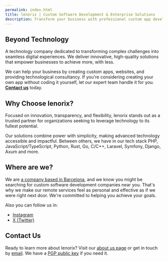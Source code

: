 ```yaml
---
permalink: index.html
title: lenorix | Custom Software Development & Enterprise Solutions
description: Transform your business with professional custom app development and enterprise software solutions. Expert development team mastering PHP, Laravel/Symfony, Python, Django, JavaScript/TypeScript, Deno, Rust, Axum and others. From concept to deployment, we build the software that powers your success worldwide.
---
```


## Beyond Technology

A technology company dedicated to transforming complex challenges into seamless digital experiences. We deliver innovative, high-quality solutions that empower businesses to achieve more, with less.

We can help your business by creating custom apps, websites, and providing technological consultancy. If you're considering creating your own app without coding it yourself, let our expert team handle it for you. [**Contact us**](mailto:contact@lenorix.com) today.

## Why Choose lenorix?

Focused on innovation, transparency, and flexibility, lenorix stands out as a trusted partner for organizations seeking to leverage technology to its fullest potential.

Our solutions combine power with simplicity, making advanced technology accessible and impactful. Between others, we have in our tech stack PHP, JavaScript/TypeScript, Python, Rust, Go, C/C++, Laravel, Symfony, Django, Axum and more.

## Where are we?

We are [a company based in Barcelona](./software-development-barcelona), and we know you might be searching for custom software development companies near you. That's why we make our remote services feel as personal and effective as if we were right next door. We're committed to helping you achieve your goals.

Also you can follow us in:

- [Instagram](https://instagram.com/by_lenorix/)
- [X (Twitter)](https://x.com/lenorix_com)

## Contact Us

Ready to learn more about lenorix? Visit our [about us page](./about-lenorix-sl-cif-spain) or get in touch by [email](mailto:contact@lenorix.com). We have a [PGP public key](./public-key) if you need it.
